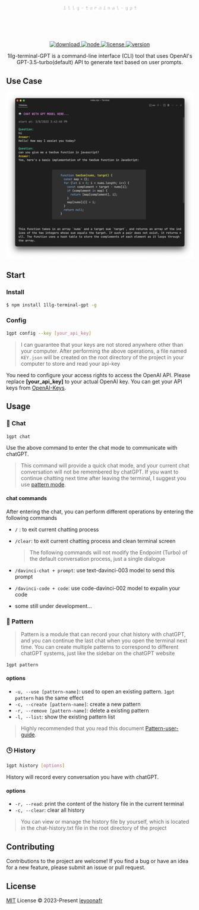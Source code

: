 <br />
<br />
<br />

<p align="center">
  <img width="200" alt="logo" src="https://github.com/codeacme17/repo-assets/blob/main/terminal-gpt/logo.png?raw=true "/> 
</p>

<br />
<br />
<br />

<p align="center">
  <a href="https://www.npmjs.com/package/1llg-terminal-gpt">
    <img height="20" alt="download" src="https://img.shields.io/npm/dw/1llg-terminal-gpt?style=flat-square"/>
  </a>
  <a href="https://github.com/codeacme17/1llg-terminal-GPT/blob/main/package.json">
    <img height="20" alt="node" src="https://img.shields.io/badge/node-%3E%3D%2014.0.0-orange?style=flat-square"/>
  </a>
  <a href="https://discord.com/channels/974519864045756446/1082238050542813244">
    <img height="20" alt="license" src="https://img.shields.io/badge/discord-chat%20room-blueviolet?style=flat-square"/>
  </a>
  <a href="https://github.com/codeacme17/1llg-terminal-GPT/blob/main/package.json">
    <img height="20" alt="version" src="https://img.shields.io/github/package-json/v/codeacme17/1llg-terminal-GPT?style=flat-square"/>
  </a>
</p>

<p align="center">
1llg-terminal-GPT is a command-line interface (CLI) tool that uses OpenAI's GPT-3.5-turbo(default) API to generate text based on user prompts.
</p>

## Use Case

<p align="center">
  <img alt="logo" src="https://github.com/codeacme17/repo-assets/blob/main/terminal-gpt/Screenshot-usage.png"/> 
</p>

## Start


### Install

```bash
$ npm install 1llg-terminal-gpt -g
```

### Config

```bash
1gpt config --key [your_api_key]
```

> I can guarantee that your keys are not stored anywhere other than your computer. After performing the above operations, a file named `KEY.json` will be created on the root directory of the project in your computer to store and read your api-key

You need to configure your access rights to access the OpenAI API. Please replace **[your_api_key]** to your actual OpenAI key. You can get your API keys from [OpenAI-Keys](https://platform.openai.com/account/api-keys).


## Usage

### 🤖 Chat

```bash
1gpt chat
```

Use the above command to enter the chat mode to communicate with chatGPT.

> This command will provide a quick chat mode, and your current chat conversation will not be remembered by chatGPT. If you want to continue chatting next time after leaving the terminal, I suggest you use [pattern mode](https://github.com/codeacme17/terminal-chatGPT#-pattern).

#### chat commands

After entering the chat, you can perform different operations by entering the following commands

- `/` :  to exit current chatting process

- `/clear`:  to exit current chatting process and clean terminal screen

  > The following commands will not modify the Endpoint (Turbo) of the default conversation process, just a single dialogue

- `/davinci-chat + prompt`: use text-davinci-003 model to send this prompt

- `/davinci-code + code`: use code-davinci-002 model to expalin your code

- some still under development...


### 📔 Pattern

> Pattern is a module that can record your chat history with chatGPT, and you can continue the last chat when you open the terminal next time. You can create multiple patterns to correspond to different chatGPT systems, just like the sidebar on the chatGPT website

```bash
1gpt pattern
```

#### options
- `-u, --use [pattern-name]`: used to open an existing pattern. `1gpt pattern` has the same effect
- `-c, --create [pattern-name]`: create a new pattern
- `-r, --remove [pattern-name]`: delete a existing pattern
- `-l, --list`: show the existing pattern list

> Highly recommended that you read this document [Pattern-user-guide](https://github.com/codeacme17/repo-assets/blob/main/terminal-gpt/pattern-use-cases.md).



### 🕒 History

```bash
1gpt history [options]
```

History will record every conversation you have with chatGPT.

#### options

- `-r, --read`: print the content of the history file in the current terminal
- `-c, --clear`: clear all history



>You can view or manage the history file by yourself, which is located in the chat-history.txt file in the root directory of the project






## Contributing
Contributions to the project are welcome! If you find a bug or have an idea for a new feature, please submit an issue or pull request.



## License
[MIT](https://github.com/codeacme17/1llg-terminal-GPT/blob/main/LICENSE) License © 2023-Present [leyoonafr](https://github.com/codeacme17)

